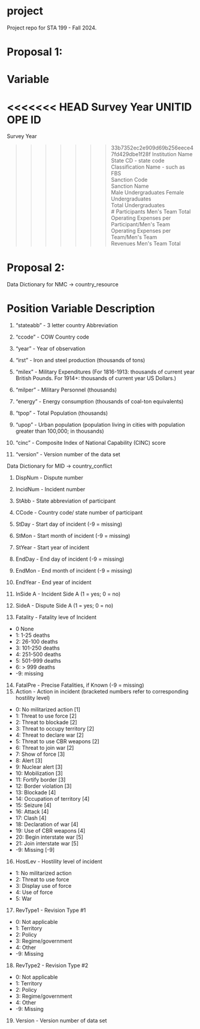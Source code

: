 # project

Project repo for STA 199 - Fall 2024.

# Proposal 1: 

#	Variable	
<<<<<<< HEAD
Survey Year	
UNITID
OPE ID	
=======
Survey Year
>>>>>>> 33b7352ec2e909d69b256eece47fd429dbe1f28f
Institution Name	
State CD                    -          state code	
Classification Name         -          such as FBS	
Sanction Code	
Sanction Name	
Male Undergraduates	
Female Undergraduates	
Total Undergraduates	
\# Participants Men's Team	Total
Operating Expenses per Participant/Men's Team
Operating Expenses per Team/Men's Team	
Revenues Men's Team	Total

# Proposal 2: 
 
Data Dictionary for NMC -> country_resource 

# Position Variable Description

1. “stateabb” - 3 letter country Abbreviation

2. “ccode” - COW Country code

3. “year” - Year of observation

4. “irst” - Iron and steel production (thousands of tons)

5. “milex” - Military Expenditures (For 1816-1913: thousands of
current year British Pounds. For 1914+: thousands
of current year US Dollars.)

6. “milper” - Military Personnel (thousands)

7. “energy” - Energy consumption (thousands of coal-ton equivalents)

8. “tpop” - Total Population (thousands)

9. “upop” - Urban population (population living in cities with
population greater than 100,000; in thousands)

10. “cinc” - Composite Index of National Capability (CINC) score

11. “version” - Version number of the data set

Data Dictionary for MID -> country_conflict

1. DispNum - Dispute number

2. IncidNum - Incident number

3. StAbb - State abbreviation of participant

4. CCode - Country code/ state number of participant

5. StDay - Start day of incident (-9 = missing)

6. StMon - Start month of incident (-9 = missing)

7. StYear - Start year of incident

8. EndDay - End day of incident (-9 = missing)

9. EndMon - End month of incident (-9 = missing)

10. EndYear - End year of incident

11. InSide A - Incident Side A (1 = yes; 0 = no)

12. SideA - Dispute Side A (1 = yes; 0 = no)

13. Fatality - Fatality leve of Incident
-  0 None
-  1: 1-25 deaths
-  2: 26-100 deaths
-  3: 101-250 deaths
-  4: 251-500 deaths
-  5: 501-999 deaths
-  6: > 999 deaths
-  -9: missing
14. FatalPre - Precise Fatalities, if Known (-9 = missing)
15. Action - Action in incident (bracketed numbers refer to corresponding hostility level)
-  0: No militarized action [1]
-  1: Threat to use force [2]
-  2: Threat to blockade [2]
-  3: Threat to occupy territory [2]
-  4: Threat to declare war [2]
-  5: Threat to use CBR weapons [2]
-  6: Threat to join war [2]
-  7: Show of force [3]
-  8: Alert [3]
-  9: Nuclear alert [3]
-  10: Mobilization [3]
-  11: Fortify border [3]
-  12: Border violation [3]
-  13: Blockade [4]
-  14: Occupation of territory [4]
-  15: Seizure [4]
-  16: Attack [4]
-  17: Clash [4]
-  18: Declaration of war [4]
-  19: Use of CBR weapons [4]
-  20: Begin interstate war [5]
-  21: Join interstate war [5]
-  -9: Missing [-9]
16. HostLev - Hostility level of incident
-  1: No militarized action
-  2: Threat to use force
-  3: Display use of force
-  4: Use of force
-  5: War
17. RevType1 - Revision Type #1
-  0: Not applicable
-  1: Territory
-  2: Policy
-  3: Regime/government
-  4: Other
-  -9: Missing
18. RevType2 - Revision Type #2
-  0: Not applicable
-  1: Territory
-  2: Policy
-  3: Regime/government
-  4: Other
-  -9: Missing
19. Version - Version number of data set 
